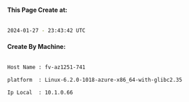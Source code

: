 
   
#### This Page Create at:

```bash

2024-01-27 - 23:43:42 UTC

```

#### Create By Machine:

```bash

Host Name : fv-az1251-741

platform  : Linux-6.2.0-1018-azure-x86_64-with-glibc2.35

Ip Local  : 10.1.0.66

```

